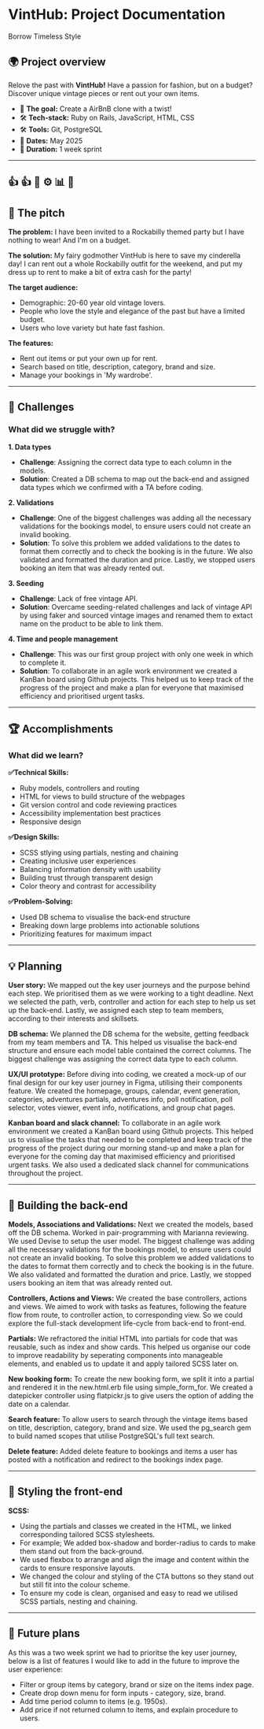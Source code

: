# VintHub: Project Documentation
Borrow Timeless Style

## 🌍 Project overview
Relove the past with **VintHub!** Have a passion for fashion, but on a budget? Discover unique vintage pieces or rent out your own items.

- 🎯 **The goal:** Create a AirBnB clone with a twist!
- 🛠 **Tech-stack:** Ruby on Rails, JavaScript, HTML, CSS
- 🛠 **Tools:** Git, PostgreSQL
‍
- 📆 **Dates:** May 2025
- 📆 **Duration:** 1 week sprint

---
## 👍 👍 🎉 ⚙️ 📊 🌟

## 📣 The pitch

**The problem:**
I have been invited to a Rockabilly themed party but I have nothing to wear! And I'm on a budget.

**The solution:**
My fairy godmother VintHub is here to save my cinderella day! 
I can rent out a whole Rockabilly outfit for the weekend, and put my dress up to rent to make a bit of extra cash for the party!

**The target audience:**
- Demographic: 20-60 year old vintage lovers. 
- People who love the style and elegance of the past but have a limited budget.
- Users who love variety but hate fast fashion. 

**The features:**
- Rent out items or put your own up for rent.
- Search based on title, description, category, brand and size.
- Manage your bookings in 'My wardrobe'.

---

## 🚧 Challenges

### What did we struggle with?

**1. Data types**
- **Challenge**: Assigning the correct data type to each column in the models.
- **Solution**: Created a DB schema to map out the back-end and assigned data types which we confirmed with a TA before coding.

**2. Validations**
- **Challenge**: One of the biggest challenges was adding all the necessary validations for the bookings model, to ensure users could not create an invalid booking.
- **Solution**: To solve this problem we added validations to the dates to format them correctly and to check the booking is in the future. We also validated and formatted the duration and price. Lastly, we stopped users booking an item that was already rented out.

**3. Seeding**
- **Challenge**: Lack of free vintage API.
- **Solution**: Overcame seeding-related challenges and lack of vintage API by using faker and sourced vintage images and renamed them to extact name on the product to be able to link them.

**4. Time and people management**
- **Challenge**: This was our first group project with only one week in which to complete it.
- **Solution**: To collaborate in an agile work environment we created a KanBan board using Github projects. This helped us to keep track of the progress of the project and make a plan for everyone that maximised efficiency and prioritised urgent tasks. 

---

## 🏆 Accomplishments

### What did we learn?

**✅Technical Skills:**
- Ruby models, controllers and routing
- HTML for views to build structure of the webpages
- Git version control and code reviewing practices
- Accessibility implementation best practices
- Responsive design

**✅Design Skills:**
- SCSS stlying using partials, nesting and chaining
- Creating inclusive user experiences
- Balancing information density with usability
- Building trust through transparent design
- Color theory and contrast for accessibility

**✅Problem-Solving:**
- Used DB schema to visualise the back-end structure
- Breaking down large problems into actionable solutions
- Prioritizing features for maximum impact

---

## 💡 Planning

**User story:**
We mapped out the key user journeys and the purpose behind each step. We prioritised them as we were working to a tight deadline. Next we selected the path, verb, controller and action for each step to help us set up the back-end. Lastly, we assigned each step to team members, according to their interests and skillsets.

**DB schema:**
We planned the DB schema for the website, getting feedback from my team members and TA. This helped us visualise the back-end structure and ensure each model table contained the correct columns. The biggest challenge was assigning the correct data type to each column.

**UX/UI prototype:**
Before diving into coding, we created a mock-up of our final design for our key user journey in Figma, utilising their components feature. We created the homepage, groups, calendar, event generation, categories, adventures partials, adventures info, poll notification, poll selector, votes viewer, event info, notifications, and group chat pages. 

**Kanban board and slack channel:**
To collaborate in an agile work environment we created a KanBan board using Github projects. This helped us to visualise the tasks that needed to be completed and keep track of the progress of the project during our morning stand-up and make a plan for everyone for the coming day that maximised efficiency and prioritised urgent tasks. We also used a dedicated slack channel for communications throughout the project.

---

## 🔧 Building the back-end

**Models, Associations and Validations:**
Next we created the models, based off the DB schema. Worked in pair-programming with Marianna reviewing. We used Devise to setup the user model. The biggest  challenge was adding all the necessary validations for the bookings model, to ensure users could not create an invalid booking. To solve this problem we added validations to the dates to format them correctly and to check the booking is in the future. We also validated and formatted the duration and price. Lastly, we stopped users booking an item that was already rented out.

**Controllers, Actions and Views:**
We created the base controllers, actions and views. We aimed to work with tasks as features, following the feature flow from route, to controller action, to corresponding view. So we could explore the full-stack development life-cycle from back-end to front-end. 

**Partials:**
We refractored the initial HTML into partials for code that was reusable, such as index and show cards. This helped us organise our code to improve readability by seperating components into manageable elements, and enabled us to update it and apply tailored SCSS later on.

**New booking form:**
To create the new booking form, we split it into a partial and rendered it in the new.html.erb file using simple_form_for. We created a datepicker controller using flatpickr.js to give users the option of adding the date on a calendar.

**Search feature:**
To allow users to search through the vintage items based on title, description, category, brand and size. We used the pg_search gem to build named scopes that utilise PostgreSQL's full text search.

**Delete feature:**
Added delete feature to bookings and items a user has posted with a notification and redirect to the bookings index page.

---

## 🎨 Styling the front-end

**SCSS:**
- Using the partials and classes we created in the HTML, we linked corresponding tailored SCSS stylesheets.
- For example; We added box-shadow and border-radius to cards to make them stand out from the back-ground. 
- We used flexbox to arrange and align the image and content within the cards to ensure responsive layouts.
- We changed the colour and styling of the CTA buttons so they stand out but still fit into the colour scheme.
- To ensure my code is clean, organised and easy to read we utilised SCSS partials, nesting and chaining.

---

## 🚀 Future plans

As this was a two week sprint we had to prioritse the key user journey, below is a list of features I would like to add in the future to improve the user experience:
- Filter or group items by category, brand or size on the items index page.
- Create drop down menu for form inputs - category, size, brand.
- Add time period column to items (e.g. 1950s).
- Add price if not returned column to items, and explain procedure to users.

